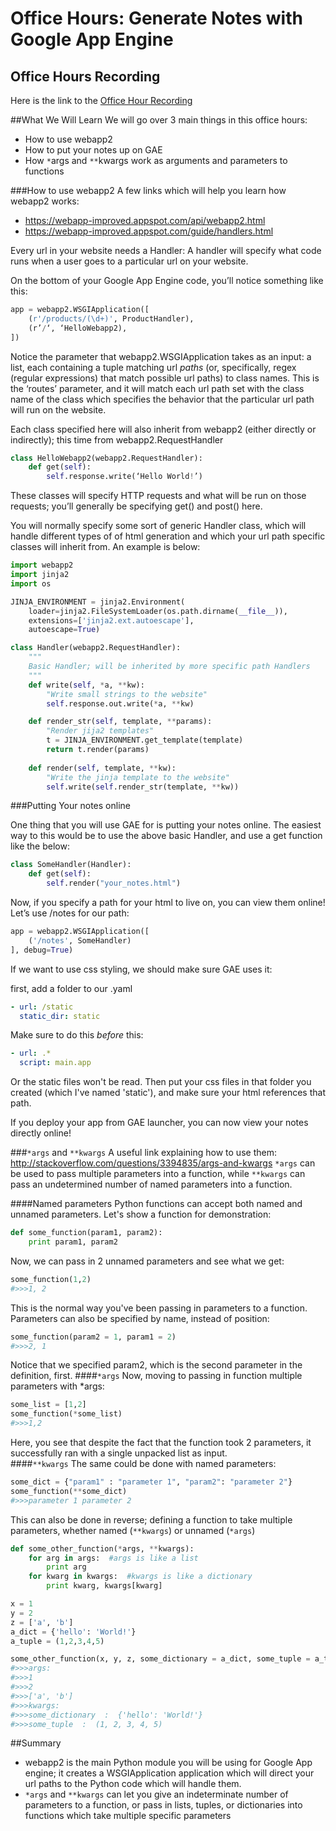 # Office Hours: Generate Notes with Google App Engine

## Office Hours Recording

Here is the link to the [Office Hour Recording][recording]

##What We Will Learn
We will go over 3 main things in this office hours:
- How to use webapp2
- How to put your notes up on GAE
- How `*`args and `**`kwargs work as arguments and parameters to functions

###How to use webapp2
A few links which will help you learn how webapp2 works:
- https://webapp-improved.appspot.com/api/webapp2.html
- https://webapp-improved.appspot.com/guide/handlers.html


Every url in your website needs a Handler: A handler will specify what code runs when a user goes to a particular url on your website.

On the bottom of your Google App Engine code, you’ll notice something like this:
```python
app = webapp2.WSGIApplication([
    (r'/products/(\d+)', ProductHandler),
    (r’/‘, ‘HelloWebapp2),  
])
```
Notice the parameter that webapp2.WSGIApplication takes as an input: a list, each containing a tuple matching url *paths* (or, specifically, regex (regular expressions) that match possible url paths) to class names.  This is the ‘routes’ parameter, and it will match each url path set with the class name of the class which specifies the behavior that the particular url path will run on the website.


Each class specified here will also inherit from webapp2 (either directly or indirectly); this time from webapp2.RequestHandler
```python
class HelloWebapp2(webapp2.RequestHandler):
    def get(self):
        self.response.write(‘Hello World!’)
```
These classes will specify HTTP requests and what will be run on those requests; you’ll generally be specifying get() and post() here.

You will normally specify some sort of generic Handler class, which will handle different types of of html generation and which your url path specific classes will inherit from.  An example is below:

```python
import webapp2
import jinja2
import os

JINJA_ENVIRONMENT = jinja2.Environment(
    loader=jinja2.FileSystemLoader(os.path.dirname(__file__)),
    extensions=['jinja2.ext.autoescape'],
    autoescape=True)

class Handler(webapp2.RequestHandler): 
    """
    Basic Handler; will be inherited by more specific path Handlers
    """
    def write(self, *a, **kw):
        "Write small strings to the website"
        self.response.out.write(*a, **kw)  

    def render_str(self, template, **params):  
        "Render jija2 templates"
        t = JINJA_ENVIRONMENT.get_template(template)
        return t.render(params)   
    
    def render(self, template, **kw):
        "Write the jinja template to the website"
        self.write(self.render_str(template, **kw)) 
```

###Putting Your notes online

One thing that you will use GAE for is putting your notes online.  The easiest way to this would be to use the above basic Handler, and use a get function like the below:
```python
class SomeHandler(Handler):
    def get(self):
        self.render("your_notes.html")
```
Now, if you specify a path for your html to live on, you can view them online!  Let’s use /notes for our path:

```python
app = webapp2.WSGIApplication([
    ('/notes', SomeHandler)
], debug=True)
```
If we want to use css styling, we should make sure GAE uses it:

first, add a folder to our .yaml
```yaml
- url: /static
  static_dir: static
```
Make sure to do this *before* this:
```yaml
- url: .*
  script: main.app
```
Or the static files won't be read.  Then put your css files in that folder you created (which I've named 'static'), and make sure your html references that path.

If you deploy your app from GAE launcher, you can now view your notes directly online!  

###`*args` and `**kwargs`
A useful link explaining how to use them: http://stackoverflow.com/questions/3394835/args-and-kwargs
`*args` can be used to pass multiple parameters into a function, while `**kwargs` can pass an undetermined number of named parameters into a function. 

####Named parameters
Python functions can accept both named and unnamed parameters.  Let's show a function for demonstration:
```python
def some_function(param1, param2):
    print param1, param2
```
Now, we can pass in 2 unnamed parameters and see what we get:
```python
some_function(1,2)
#>>>1, 2
```
This is the normal way you've been passing in parameters to a function.  Parameters can also be specified by name, instead of position:
```python
some_function(param2 = 1, param1 = 2)
#>>>2, 1
```
Notice that we specified param2, which is the second parameter in the definition, first.
####`*args`
Now, moving to passing in function multiple parameters with *args:
```python
some_list = [1,2]
some_function(*some_list)
#>>>1,2
```
Here, you see that despite the fact that the function took 2 parameters, it successfully ran with a single unpacked list as input.  
####`**kwargs`
The same could be done with named parameters:
```python
some_dict = {"param1" : "parameter 1", "param2": "parameter 2"}
some_function(**some_dict)
#>>>parameter 1 parameter 2
```

This can also be done in reverse; defining a function to take multiple parameters, whether named (`**kwargs`) or unnamed (`*args`)
```python
def some_other_function(*args, **kwargs):
    for arg in args:  #args is like a list
        print arg
    for kwarg in kwargs:  #kwargs is like a dictionary
        print kwarg, kwargs[kwarg]

x = 1
y = 2
z = ['a', 'b']
a_dict = {'hello': 'World!'}
a_tuple = (1,2,3,4,5)

some_other_function(x, y, z, some_dictionary = a_dict, some_tuple = a_tuple)     
#>>>args:
#>>>1
#>>>2
#>>>['a', 'b']
#>>>kwargs:
#>>>some_dictionary  :  {'hello': 'World!'}
#>>>some_tuple  :  (1, 2, 3, 4, 5)
```

##Summary

- webapp2 is the main Python module you will be using for Google App engine; it creates a WSGIApplication application which will direct your url paths to the Python code which will handle them.  
- `*args` and `**kwargs` can let you give an indeterminate number of parameters to a function, or pass in lists, tuples, or dictionaries into functions which take multiple specific parameters

[recording]: https://plus.google.com/events/c961d2sebb3p5feb3phjunbldmo?authkey=CMTukIqEyNuiIA

